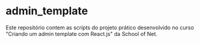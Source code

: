# admin_template
Este repositório contem as scripts do projeto prático desenvolvido no curso "Criando um admin template com React.js" da School of Net.
